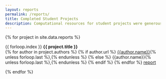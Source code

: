 ```yaml
---
layout: reports
permalink: /reports/
title: Completed Student Projects
description: Computational resources for student projects were generously provided by <a href="https://aws.amazon.com/education/awseducate/" target="_blank">AWS Educate</a>.
---
```


{% for project in site.data.reports %}

<tr>
    <td align="left">{{ forloop.index }}</td>
    <td align="left">
    <strong>{{ project.title }}</strong><br/>
    {% for author in project.authors %}
    {%   if author.url %}
    <a href="{{author.url}}">{{author.name}}</a>{% unless forloop.last %},{% endunless %}
    {%   else %}
    {{author.name}}{% unless forloop.last %},{% endunless %}
    {%   endif %}
    {% endfor %}
    </td>
    <td align="left"><a href="{{ project.path | relative_url }}">report</a></td>
</tr>

{% endfor %}
